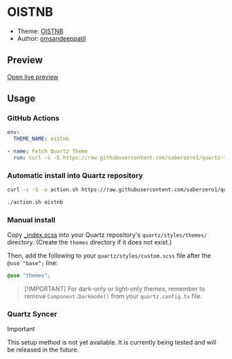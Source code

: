 # OISTNB

- Theme: [OISTNB](OBSIDIAN_THEME_URL%)
- Author: <a href="https://github.com/omsandippatil" target="_blank" rel="noopener noreferrer">omsandeeppatil</a>

## Preview

[Open live preview](https://quartz-themes.github.io/oistnb/)

## Usage

### GitHub Actions

```yaml
env:
  THEME_NAME: oistnb
```

```yaml
- name: Fetch Quartz Theme
  run: curl -s -S https://raw.githubusercontent.com/saberzero1/quartz-themes/master/action.sh | bash -s -- $THEME_NAME
```

### Automatic install into Quartz repository

```bash
curl -s -S -o action.sh https://raw.githubusercontent.com/saberzero1/quartz-themes/master/action.sh

./action.sh oistnb
```

### Manual install

Copy [\_index.scss](./_index.scss) into your Quartz repository's `quartz/styles/themes/` directory. (Create the `themes` directory if it does not exist.)

Then, add the following to your `quartz/styles/custom.scss` file after the `@use "base";` line:

```scss
@use "themes";
```

> [!IMPORTANT] For dark-only or light-only themes, remember to remove `Component.Darkmode()` from your `quartz.config.ts` file.

### Quartz Syncer

> [!IMPORTANT]
> This setup method is not yet available. It is currently being tested and will be released in the future.
